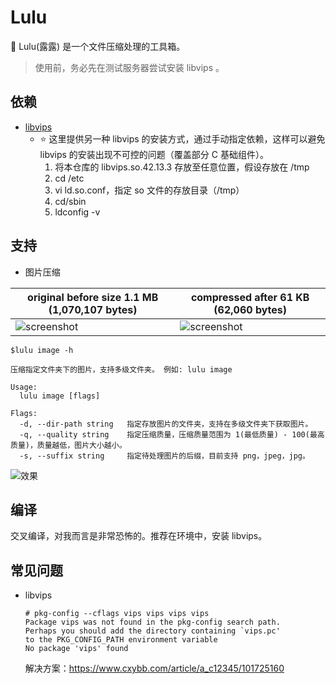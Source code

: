 # Lulu
🧙  Lulu(露露) 是一个文件压缩处理的工具箱。
> 使用前，务必先在测试服务器尝试安装 libvips 。

## 依赖
- [libvips](https://www.libvips.org/install.html) 
   - ⭐️ 这里提供另一种 libvips 的安装方式，通过手动指定依赖，这样可以避免 libvips 的安装出现不可控的问题（覆盖部分 C 基础组件）。
      1. 将本仓库的 libvips.so.42.13.3 存放至任意位置，假设存放在 /tmp
      3. cd /etc
      4. vi ld.so.conf，指定 so 文件的存放目录（/tmp）
      5. cd/sbin
      6. ldconfig -v

## 支持
- 图片压缩

original before size 1.1 MB (1,070,107 bytes)  | compressed after 61 KB (62,060 bytes)
------------- | -------------
![screenshot](https://s3.bmp.ovh/imgs/2021/11/f9fec302580982cc.jpeg "compress example")  | ![screenshot](https://s3.bmp.ovh/imgs/2021/11/8cc7d3099d517116.jpeg "compress example")


```
$lulu image -h

压缩指定文件夹下的图片，支持多级文件夹。 例如: lulu image

Usage:
  lulu image [flags]

Flags:
  -d, --dir-path string   指定存放图片的文件夹，支持在多级文件夹下获取图片。
  -q, --quality string    指定压缩质量，压缩质量范围为 1(最低质量) - 100(最高质量)，质量越低，图片大小越小。
  -s, --suffix string     指定待处理图片的后缀，目前支持 png，jpeg，jpg。
```

![效果](https://s3.bmp.ovh/imgs/2021/11/de561b2905c114c4.jpg)

## 编译
交叉编译，对我而言是非常恐怖的。推荐在环境中，安装 libvips。

## 常见问题

- libvips

  ```
  # pkg-config --cflags vips vips vips vips
  Package vips was not found in the pkg-config search path.
  Perhaps you should add the directory containing `vips.pc'
  to the PKG_CONFIG_PATH environment variable
  No package 'vips' found
  ```
  解决方案：https://www.cxybb.com/article/a_c12345/101725160
